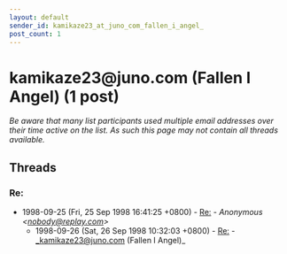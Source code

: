 ```yaml
---
layout: default
sender_id: kamikaze23_at_juno_com_fallen_i_angel_
post_count: 1
---
```


# kamikaze23<span>@</span>juno.com (Fallen I Angel) (1 post)

_Be aware that many list participants used multiple email addresses over their time active on the list. As such this page may not contain all threads available._

## Threads

### Re:
+ 1998-09-25 (Fri, 25 Sep 1998 16:41:25 +0800) - [Re:](/archive/1998/09/a8d78a4d6ddde10fe4b6d0b7b332cae372ce79e929eaadb5b52052fd95aef973) - _Anonymous \<nobody@replay.com\>_
  + 1998-09-26 (Sat, 26 Sep 1998 10:32:03 +0800) - [Re:](/archive/1998/09/d4d62829fc343576624e948d13e03b1a714ea370e02a1cd3c106abbea866503a) - _kamikaze23@juno.com (Fallen I Angel)_

